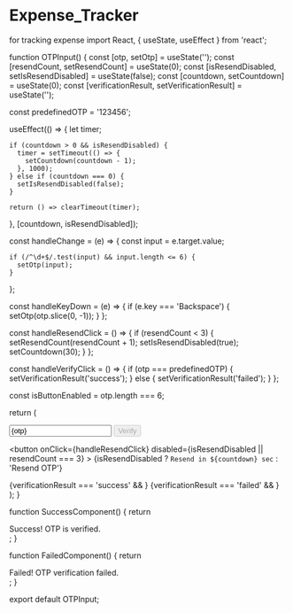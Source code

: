 # Expense_Tracker
for  tracking expense
import React, { useState, useEffect } from 'react';

function OTPInput() {
  const [otp, setOtp] = useState('');
  const [resendCount, setResendCount] = useState(0);
  const [isResendDisabled, setIsResendDisabled] = useState(false);
  const [countdown, setCountdown] = useState(0);
  const [verificationResult, setVerificationResult] = useState('');

  const predefinedOTP = '123456';

  useEffect(() => {
    let timer;

    if (countdown > 0 && isResendDisabled) {
      timer = setTimeout(() => {
        setCountdown(countdown - 1);
      }, 1000);
    } else if (countdown === 0) {
      setIsResendDisabled(false);
    }

    return () => clearTimeout(timer);
  }, [countdown, isResendDisabled]);

  const handleChange = (e) => {
    const input = e.target.value;

    if (/^\d+$/.test(input) && input.length <= 6) {
      setOtp(input);
    }
  };

  const handleKeyDown = (e) => {
    if (e.key === 'Backspace') {
      setOtp(otp.slice(0, -1));
    }
  };

  const handleResendClick = () => {
    if (resendCount < 3) {
      setResendCount(resendCount + 1);
      setIsResendDisabled(true);
      setCountdown(30);
    }
  };

  const handleVerifyClick = () => {
    if (otp === predefinedOTP) {
      setVerificationResult('success');
    } else {
      setVerificationResult('failed');
    }
  };

  const isButtonEnabled = otp.length === 6;

  return (
    <div>
      <input
        type="text"
        value={otp}
        onChange={handleChange}
        onKeyDown={handleKeyDown}
      />
      <button
        disabled={!isButtonEnabled}
        onClick={handleVerifyClick}
      >
        Verify
      </button>
      <p>
        <button
          onClick={handleResendClick}
          disabled={isResendDisabled || resendCount === 3}
        >
          {isResendDisabled ? `Resend in ${countdown} sec` : 'Resend OTP'}
        </button>
      </p>
      {verificationResult === 'success' && <SuccessComponent />}
      {verificationResult === 'failed' && <FailedComponent />}
    </div>
  );
}

function SuccessComponent() {
  return <div>Success! OTP is verified.</div>;
}

function FailedComponent() {
  return <div>Failed! OTP verification failed.</div>;
}

export default OTPInput;

